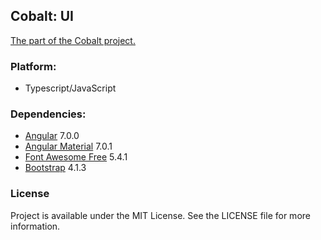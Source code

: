 ## Cobalt: UI
[The part of the Cobalt project.](https://github.com/iLevshevich/Cobalt)

### Platform:
* Typescript/JavaScript

### Dependencies:
* [Angular](https://angular.io/) 7.0.0
* [Angular Material](https://material.angular.io/) 7.0.1
* [Font Awesome Free](https://fontawesome.com/free/) 5.4.1
* [Bootstrap](https://getbootstrap.com/) 4.1.3

### License
Project is available under the MIT License. See the LICENSE file for more information.